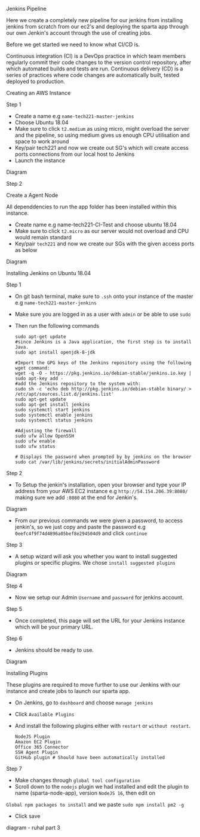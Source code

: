 Jenkins Pipeline

Here we create a completely new pipeline for our jenkins from installing jenkins from scratch from our ec2's and deploying the sparta app through our own 
Jenkin's account through the use of creating jobs.

Before we get started we need to know what CI/CD is.

Continuous integration (CI) is a DevOps practice in which team members regularly commit their code changes to the version control repository, 
after which automated builds and tests are run. Continuous delivery (CD) is a series of practices where code changes are automatically built, tested
deployed to production.

Creating an AWS Instance 

Step 1 

- Create a name e.g `name-tech221-master-jenkins`
- Choose Ubuntu 18.04
- Make sure to click `t2.medium` as using micro, might overload the server and the pipeline, so using medium gives us enough CPU utilisation and space 
to work around 
- Key/pair tech221 and now we create out SG's which will create access ports connections from our local host to Jenkins 
- Launch the instance

Diagram

Step 2 

Create a Agent Node

All dependdencies to run the app folder has been installed within this instance.

- Create name e.g name-tech221-CI-Test and choose ubuntu 18.04
- Make sure to click `t2.micro` as our server would not overload and CPU would remain standard
- Key/pair `tech221` and now we create our SGs with the given access ports as below

Diagram 

Installing Jenkins on Ubuntu 18.04

Step 1 

- On git bash terminal, make sure to `.ssh` onto your instance of the master e.g `name-tech221-master-jenkins`
- Make sure you are logged in as a user with `admin` or be able to use `sudo`
- Then run the following commands

      sudo apt-get update
      #since Jenkins is a Java application, the first step is to install Java.
      sudo apt install openjdk-8-jdk

      #Import the GPG keys of the Jenkins repository using the following wget command:
      wget -q -O - https://pkg.jenkins.io/debian-stable/jenkins.io.key | sudo apt-key add -
      #add the Jenkins repository to the system with:
      sudo sh -c 'echo deb http://pkg.jenkins.io/debian-stable binary/ > /etc/apt/sources.list.d/jenkins.list'
      sudo apt-get update
      sudo apt-get install jenkins
      sudo systemctl start jenkins
      sudo systemctl enable jenkins
      sudo systemctl status jenkins
      
      #Adjusting the firewall
      sudo ufw allow OpenSSH
      sudo ufw enable
      sudo ufw status
      
      # Displays the password when prompted by by jenkins on the browser
      sudo cat /var/lib/jenkins/secrets/initialAdminPassword    

Step 2 

- To Setup the jenkin's installation, open your browser and type your IP address from your AWS EC2 instance e.g `http://54.154.206.39:8080/` making sure
we add `:8080` at the end for Jenkin's.

Diagram

- From our previous commands we were given a password, to access jenkin's, so we just copy and paste the password e.g `0eefc4f9f74d4896a05bef8e294504d9` and click `continue` 

Step 3 

- A setup wizard will ask you whether you want to install suggested plugins or specific plugins. We chose `install suggested plugins`

Diagram

Step 4

- Now we setup our Admin `Username` and `password` for jenkins account.

Step 5 

- Once completed, this page will set the URL for your Jenkins instance which will be your primary URL.

Step 6

- Jenkins should be ready to use.

Diagram

Installing Plugins

These plugins are required to move further to use our Jenkins with our instance and create jobs to launch our sparta app.

- On Jenkins, go to `dashboard` and choose `manage jenkins`


- Click `Available Plugins`
- And install the following plugins either with `restart` or `without restart`.

      NodeJS Plugin
      Amazon EC2 Plugin
      Office 365 Connector
      SSH Agent Plugin
      GitHub plugin # Should have been automatically installed
      
Step 7

- Make changes through `global tool configuration`
- Scroll down to the `nodejs` plugin we had installed and edit the plugin to name (sparta-node-app), version `NodeJS 16`, then edit on 

`Global npm packages to install` and we paste `sudo npm install pm2 -g`

- Click save

diagram - ruhal part 3 


